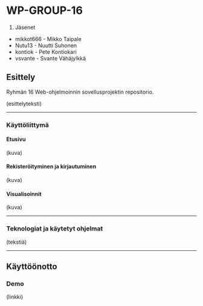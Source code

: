# WP-GROUP-16
1. Jäsenet
  - mikkot666 - Mikko Taipale
  - Nutu13 - Nuutti Suhonen
  - kontiok - Pete Kontiokari
  - vsvante - Svante Vähäjylkkä
## Esittely
Ryhmän 16 Web-ohjelmoinnin sovellusprojektin repositorio.

(esittelyteksti)

---
### Käyttöliittymä
#### Etusivu
(kuva)

#### Rekisteröityminen ja kirjautuminen 
(kuva)

#### Visualisoinnit
(kuva)

---
### Teknologiat ja käytetyt ohjelmat
(tekstiä)

---
## Käyttöönotto
### Demo
(linkki)
